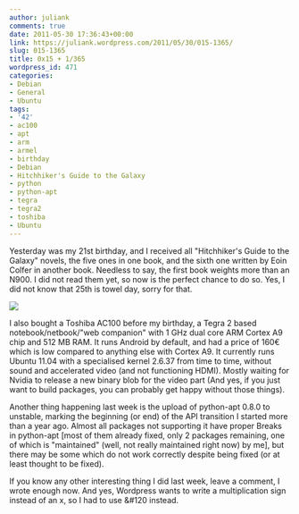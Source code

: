 ```yaml
---
author: juliank
comments: true
date: 2011-05-30 17:36:43+00:00
link: https://juliank.wordpress.com/2011/05/30/015-1365/
slug: 015-1365
title: 0x15 + 1/365
wordpress_id: 471
categories:
- Debian
- General
- Ubuntu
tags:
- '42'
- ac100
- apt
- arm
- armel
- birthday
- Debian
- Hitchhiker's Guide to the Galaxy
- python
- python-apt
- tegra
- tegra2
- toshiba
- Ubuntu
---
```


Yesterday was my 21st birthday, and I received all "Hitchhiker's Guide to the Galaxy" novels, the five ones in one book, and the sixth one written by Eoin Colfer in another book. Needless to say, the first book weights more than an N900. I did not read them yet, so now is the perfect chance to do so. Yes, I did not know that 25th is towel day, sorry for that.

[![](http://juliank.files.wordpress.com/2011/05/20110529_001.jpg?w=300)](http://juliank.files.wordpress.com/2011/05/20110529_001.jpg)

I also bought a Toshiba AC100 before my birthday, a Tegra 2 based notebook/netbook/"web companion" with 1 GHz dual core ARM Cortex A9 chip and 512 MB RAM. It runs Android by default, and had a price of 160€ which is low compared to anything else with Cortex A9. It currently runs Ubuntu 11.04 with a specialised kernel 2.6.37 from time to time, without sound and accelerated video (and not functioning HDMI). Mostly waiting for Nvidia to release a new binary blob for the video part (And yes, if you just want to build packages, you can probably get happy without those things).

Another thing happening last week is the upload of python-apt 0.8.0 to unstable, marking the beginning (or end) of the API transition I started more than a year ago. Almost all packages not supporting it have proper Breaks in python-apt [most of them already fixed, only 2 packages remaining, one of which is "maintained" (well, not really maintained right now) by me], but there may be some which do not work correctly despite being fixed (or at least thought to be fixed).

If you know any other interesting thing I did last week, leave a comment, I wrote enough now. And yes, Wordpress wants to write a multiplication sign instead of an x, so I had to use &#120 instead.
